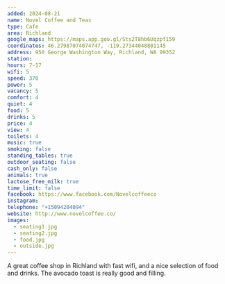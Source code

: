 ```yaml
---
added: 2024-08-21
name: Novel Coffee and Teas
type: Cafe
area: Richland
google_maps: https://maps.app.goo.gl/Sts2T8hb6Uqzpf159
coordinates: 46.27987074074747, -119.27344048801145
address: 950 George Washington Way, Richland, WA 99352
station: 
hours: 7-17
wifi: 5
speed: 370
power: 5
vacancy: 5
comfort: 4
quiet: 4
food: 5
drinks: 5
price: 4
view: 4
toilets: 4
music: true
smoking: false
standing_tables: true
outdoor_seating: false
cash_only: false
animals: true
lactose_free_milk: true
time_limit: false
facebook: https://www.facebook.com/Novelcoffeeco
instagram: 
telephone: "+15094204094"
website: http://www.novelcoffee.co/
images:
  - seating1.jpg
  - seating2.jpg
  - food.jpg
  - outside.jpg
---
```


A great coffee shop in Richland with fast wifi, and a nice selection of food and drinks. The avocado toast is really good and filling.
